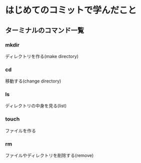 # はじめてのコミットで学んだこと
## ターミナルのコマンド一覧
### mkdir
ディレクトリを作る(make directory)
### cd
移動する(change directory)
### ls
ディレクトリの中身を見る(list)
### touch
ファイルを作る
### rm
ファイルやディレクトリを削除する(remove)